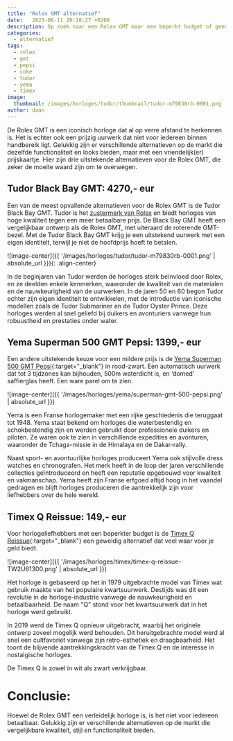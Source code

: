 ```yaml
---
title: "Rolex GMT alternatief"
date:   2023-06-11 20:18:27 +0200
description: Op zoek naar een Rolex GMT maar een beperkt budget of geen beschikbaarheid? Zie hier de beste alternatieve. 
categories:
  - alternatief
tags:
  - rolex
  - gmt
  - pepsi
  - coke
  - tudor
  - yema
  - timex
image: 
  thumbnail: /images/horloges/tudor/thumbnail/tudor-m79830rb-0001.png
author: daan
---
```

De Rolex GMT is een iconisch horloge dat al op verre afstand te herkennen is. Het is echter ook een prijzig uurwerk dat niet voor iedereen binnen handbereik ligt. Gelukkig zijn er verschillende alternatieven op de markt die dezelfde functionaliteit en looks bieden, maar met een vriendelijk(er) prijskaartje. Hier zijn drie uitstekende alternatieven voor de Rolex GMT, die zeker de moeite waard zijn om te overwegen.

## Tudor Black Bay GMT: 4270,- eur
Een van de meest opvallende alternatieven voor de Rolex GMT is de Tudor Black Bay GMT. Tudor is het [zustermerk van Rolex](/algemeen/zustermerken) en biedt horloges van hoge kwaliteit tegen een meer betaalbare prijs. De Black Bay GMT heeft een vergelijkbaar ontwerp als de Rolex GMT, met uiteraard de roterende GMT-bezel. Met de Tudor Black Bay GMT krijg je een uitstekend uurwerk met een eigen identiteit, terwijl je niet de hoofdprijs hoeft te betalen.

![image-center]({{ '/images/horloges/tudor/tudor-m79830rb-0001.png' | absolute_url }}){: .align-center}

In de beginjaren van Tudor werden de horloges sterk beïnvloed door Rolex, en ze deelden enkele kenmerken, waaronder de kwaliteit van de materialen en de nauwkeurigheid van de uurwerken. In de jaren 50 en 60 begon Tudor echter zijn eigen identiteit te ontwikkelen, met de introductie van iconische modellen zoals de Tudor Submariner en de Tudor Oyster Prince. Deze horloges werden al snel geliefd bij duikers en avonturiers vanwege hun robuustheid en prestaties onder water.

## Yema Superman 500 GMT Pepsi: 1399,- eur
Een andere uitstekende keuze voor een mildere prijs is de [Yema Superman 500 GMT Pepsi](https://eu.yema.com/collections/superman-500-gmt/products/yema-superman-500-gmt-pepsi-ygmt22b39-ams){:target="_blank"} in rood-zwart. Een automatisch uurwerk dat tot 3 tijdzones kan bijhouden, 500m waterdicht is, en ‘domed’ saffierglas heeft. Een ware parel om te zien.

![image-center]({{ '/images/horloges/yema/superman-gmt-500-pepsi.png' | absolute_url }})

Yema is een Franse horlogemaker met een rijke geschiedenis die teruggaat tot 1948. Yema staat bekend om horloges die waterbestendig en schokbestendig zijn en werden gebruikt door professionele duikers en piloten. Ze waren ook te zien in verschillende expedities en avonturen, waaronder de Tchaga-missie in de Himalaya en de Dakar-rally.

Naast sport- en avontuurlijke horloges produceert Yema ook stijlvolle dress watches en chronografen. Het merk heeft in de loop der jaren verschillende collecties geïntroduceerd en heeft een reputatie opgebouwd voor kwaliteit en vakmanschap. Yema heeft zijn Franse erfgoed altijd hoog in het vaandel gedragen en blijft horloges produceren die aantrekkelijk zijn voor liefhebbers over de hele wereld.

## Timex Q Reissue: 149,- eur
Voor horlogeliefhebbers met een beperkter budget is de [Timex Q Reissue](https://www.timex.eu/q-timex-reissue-38mm-stainless-steel-bracelet-watch/Q-Timex-Reissue-38mm-Stainless-Steel-Bracelet-Watch.html){:target="_blank"} een geweldig alternatief dat veel waar voor je geld biedt. 

![image-center]({{ '/images/horloges/timex/timex-q-reissue-TW2U61300.png' | absolute_url }})

Het horloge is gebaseerd op het in 1979 uitgebrachte model van Timex wat gebruik maakte van het populaire kwartsuurwerk. Destijds was dit een revolutie in de horloge-industrie vanwege de nauwkeurigheid en betaalbaarheid. De naam "Q" stond voor het kwartsuurwerk dat in het horloge werd gebruikt.

In 2019 werd de Timex Q opnieuw uitgebracht, waarbij het originele ontwerp zoveel mogelijk werd behouden. Dit heruitgebrachte model werd al snel een cultfavoriet vanwege zijn retro-esthetiek en draagbaarheid. Het toont de blijvende aantrekkingskracht van de Timex Q en de interesse in nostalgische horloges.

<center><script type="text/javascript">var bol_sitebar_v2={"id":"bol_1698507281386", "baseUrl":"partner.bol.com","productId":"9300000048670594","familyId":"9300000048670594","siteId":"1321762","target":true,"rating":true,"price":true,"deliveryDescription":true,"button":true,"linkName":"Timex%20Q%20Reissue%20TW2U61300%20Horloge%20-%20Staal%20-%20Zi...","linkSubId":""};</script><script type="text/javascript" src="https://partner.bol.com/promotion/static/js/partnerProductlinkV2.js" id="bol_1698507281386"></script></center>

De Timex Q is zowel in wit als zwart verkrijgbaar.

# Conclusie:
Hoewel de Rolex GMT een verleidelijk horloge is, is het niet voor iedereen betaalbaar. Gelukkig zijn er verschillende alternatieven op de markt die vergelijkbare kwaliteit, stijl en functionaliteit bieden.